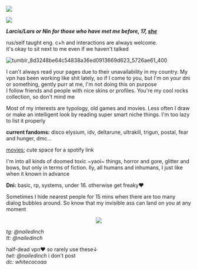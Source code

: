 ![](https://komarev.com/ghpvc/?username=nailedinch)  

![](https://cdn.discordapp.com/attachments/1118672953211629640/1410278306909261874/0ae97ebc5fa8cd13157eabd1d94f3998.png?ex=68b06f86&is=68af1e06&hm=2dcc6c47bee3f313b7f83ba60f4048c1ec4ae5bac9b9539627d9844a264e0f73&)

***Larcis/Lars or Nin for those who have met me before, 17, [she](https://pronouns.cc/@hyperlinkblocked)***

rus/self taught eng.
c+h and interactions are always welcome.  
it's okay to sit next to me even if we haven't talked   

![tumblr_8d3248be64c54838a36ed0913669d623_5726ae61_400](https://github.com/user-attachments/assets/8edafce4-18e7-4a70-9c72-e51b608661ec)


I can't always read your pages due to their unavailability in my country. My vpn has been working like shit lately, so if I come to you, but I'm on your dni or something, gently purr at me, I'm not doing this on purpose    
I follow friends and people with nice skins or profiles. You're my cool rocks collection, so don't mind me  

Most of my interests are typology, old games and movies. Less often I draw or make an intelligent look by reading super smart niche things. I'm too lazy to list it properly

**current fandoms:**
disco elysium, idv, deltarune, ultrakill, trigun, postal, fear and hunger, dmc...

[movies](https://boxd.it/81CFL); cute space for a spotify link


I'm into all kinds of doomed toxic ~yaoi~ things, horror and gore, glitter and bows, but only in terms of fiction. Ily, all humans and inhumans, I just like when it known in advance


**Dni:**
basic, rp, systems, under 16. otherwise get freaky♥️

Sometimes I hide nearest people for 15 mins when there are too many dialog bubbles around. So know that my invisible ass can land on you at any moment

<p align="center">
<img src="https://64.media.tumblr.com/97d253a485fcef4706e21d1800e08221/79a6652a6d7925e6-c3/s100x200/f8b43eee8e87a7544215c519238d32e8f7c7b7dc.gifv"/>
</p>
 
*tg: @nailedinch*            
*tt: @nailedinch*    

half-dead vpn❤︎ so rarely use these↓  
*twt: @nailedinch* i don't post                       
*dc: whitecocoaa*  

